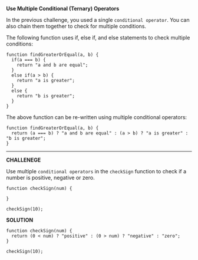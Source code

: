 **Use Multiple Conditional (Ternary) Operators**

In the previous challenge, you used a single `conditional operator`. You can also chain them together to check for multiple conditions.

The following function uses if, else if, and else statements to check multiple conditions:

```
function findGreaterOrEqual(a, b) {
  if(a === b) {
    return "a and b are equal";
  }
  else if(a > b) {
    return "a is greater";
  }
  else {
    return "b is greater";
  }
}
```

The above function can be re-written using multiple conditional operators:

```
function findGreaterOrEqual(a, b) {
  return (a === b) ? "a and b are equal" : (a > b) ? "a is greater" : "b is greater";
}
```
---------------------

**CHALLENEGE**

Use multiple `conditional operators` in the `checkSign` function to check if a number is positive, negative or zero. 

```
function checkSign(num) {
  
}

checkSign(10);

```

**SOLUTION**

```
function checkSign(num) {
  return (0 < num) ? "positive" : (0 > num) ? "negative" : "zero";
}

checkSign(10);

```
